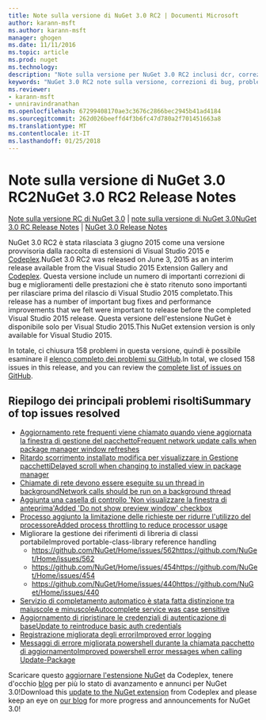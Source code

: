 ```yaml
---
title: Note sulla versione di NuGet 3.0 RC2 | Documenti Microsoft
author: karann-msft
ms.author: karann-msft
manager: ghogen
ms.date: 11/11/2016
ms.topic: article
ms.prod: nuget
ms.technology: 
description: "Note sulla versione per NuGet 3.0 RC2 inclusi dcr, correzioni di bug, le funzionalità aggiunte e problemi noti."
keywords: "NuGet 3.0 RC2 note sulla versione, correzioni di bug, problemi noti, aggiunta di funzionalità, eseguire"
ms.reviewer:
- karann-msft
- unniravindranathan
ms.openlocfilehash: 67299408170ae3c3676c2866bec2945b41ad4184
ms.sourcegitcommit: 262d026beeffd4f3b6fc47d780a2f701451663a8
ms.translationtype: MT
ms.contentlocale: it-IT
ms.lasthandoff: 01/25/2018
---
```

# <a name="nuget-30-rc2-release-notes"></a><span data-ttu-id="63565-104">Note sulla versione di NuGet 3.0 RC2</span><span class="sxs-lookup"><span data-stu-id="63565-104">NuGet 3.0 RC2 Release Notes</span></span>

<span data-ttu-id="63565-105">[Note sulla versione RC di NuGet 3.0](../release-notes/nuget-3.0-RC.md) | [note sulla versione di NuGet 3.0](../release-notes/nuget-3.0.0.md)</span><span class="sxs-lookup"><span data-stu-id="63565-105">[NuGet 3.0 RC Release Notes](../release-notes/nuget-3.0-RC.md) | [NuGet 3.0 Release Notes](../release-notes/nuget-3.0.0.md)</span></span>

<span data-ttu-id="63565-106">NuGet 3.0 RC2 è stata rilasciata 3 giugno 2015 come una versione provvisoria dalla raccolta di estensioni di Visual Studio 2015 e [Codeplex](https://nuget.codeplex.com/releases/view/615507).</span><span class="sxs-lookup"><span data-stu-id="63565-106">NuGet 3.0 RC2 was released on June 3, 2015 as an interim release available from the Visual Studio 2015 Extension Gallery and [Codeplex](https://nuget.codeplex.com/releases/view/615507).</span></span> <span data-ttu-id="63565-107">Questa versione include un numero di importanti correzioni di bug e miglioramenti delle prestazioni che è stato ritenuto sono importanti per rilasciare prima del rilascio di Visual Studio 2015 completato.</span><span class="sxs-lookup"><span data-stu-id="63565-107">This release has a number of important bug fixes and performance improvements that we felt were important to release before the completed Visual Studio 2015 release.</span></span> <span data-ttu-id="63565-108">Questa versione dell'estensione NuGet è disponibile solo per Visual Studio 2015.</span><span class="sxs-lookup"><span data-stu-id="63565-108">This NuGet extension version is only available for Visual Studio 2015.</span></span>

<span data-ttu-id="63565-109">In totale, ci chiusura 158 problemi in questa versione, quindi è possibile esaminare il [elenco completo dei problemi su GitHub](https://github.com/NuGet/Home/issues?utf8=%E2%9C%93&q=is%3Aclosed+milestone%3A3.0.0-RTM+sort%3Aupdated-asc+updated%3A%3C%3D2015-06-01).</span><span class="sxs-lookup"><span data-stu-id="63565-109">In total, we closed 158 issues in this release, and you can review the [complete list of issues on GitHub](https://github.com/NuGet/Home/issues?utf8=%E2%9C%93&q=is%3Aclosed+milestone%3A3.0.0-RTM+sort%3Aupdated-asc+updated%3A%3C%3D2015-06-01).</span></span>

## <a name="summary-of-top-issues-resolved"></a><span data-ttu-id="63565-110">Riepilogo dei principali problemi risolti</span><span class="sxs-lookup"><span data-stu-id="63565-110">Summary of top issues resolved</span></span>

* [<span data-ttu-id="63565-111">Aggiornamento rete frequenti viene chiamato quando viene aggiornata la finestra di gestione del pacchetto</span><span class="sxs-lookup"><span data-stu-id="63565-111">Frequent network update calls when package manager window refreshes</span></span>](https://github.com/NuGet/Home/issues/515)
* [<span data-ttu-id="63565-112">Ritardo scorrimento installato modifica per visualizzare in Gestione pacchetti</span><span class="sxs-lookup"><span data-stu-id="63565-112">Delayed scroll when changing to installed view in package manager</span></span>](https://github.com/NuGet/Home/issues/519)
* [<span data-ttu-id="63565-113">Chiamate di rete devono essere eseguite su un thread in background</span><span class="sxs-lookup"><span data-stu-id="63565-113">Network calls should be run on a background thread</span></span>](https://github.com/NuGet/Home/issues/516)
* [<span data-ttu-id="63565-114">Aggiunta una casella di controllo 'Non visualizzare la finestra di anteprima'</span><span class="sxs-lookup"><span data-stu-id="63565-114">Added 'Do not show preview window' checkbox</span></span>](https://github.com/NuGet/Home/issues/566)
* [<span data-ttu-id="63565-115">Processo aggiunto la limitazione delle richieste per ridurre l'utilizzo del processore</span><span class="sxs-lookup"><span data-stu-id="63565-115">Added process throttling to reduce processor usage</span></span>](https://github.com/NuGet/Home/issues/356)
* <span data-ttu-id="63565-116">Migliorare la gestione dei riferimenti di libreria di classi portabile</span><span class="sxs-lookup"><span data-stu-id="63565-116">Improved portable-class-library reference handling</span></span>
    * [<span data-ttu-id="63565-117">https://github.com/NuGet/Home/issues/562</span><span class="sxs-lookup"><span data-stu-id="63565-117">https://github.com/NuGet/Home/issues/562</span></span>](https://github.com/NuGet/Home/issues/562)
    * [<span data-ttu-id="63565-118">https://github.com/NuGet/Home/issues/454</span><span class="sxs-lookup"><span data-stu-id="63565-118">https://github.com/NuGet/Home/issues/454</span></span>](https://github.com/NuGet/Home/issues/454)
    * [<span data-ttu-id="63565-119">https://github.com/NuGet/Home/issues/440</span><span class="sxs-lookup"><span data-stu-id="63565-119">https://github.com/NuGet/Home/issues/440</span></span>](https://github.com/NuGet/Home/issues/440)
* [<span data-ttu-id="63565-120">Servizio di completamento automatico è stata fatta distinzione tra maiuscole e minuscole</span><span class="sxs-lookup"><span data-stu-id="63565-120">Autocomplete service was case sensitive</span></span>](https://github.com/NuGet/Home/issues/198)
* [<span data-ttu-id="63565-121">Aggiornamento di ripristinare le credenziali di autenticazione di base</span><span class="sxs-lookup"><span data-stu-id="63565-121">Update to reintroduce basic auth credentials</span></span>](https://github.com/NuGet/Home/issues/456)
* [<span data-ttu-id="63565-122">Registrazione migliorata degli errori</span><span class="sxs-lookup"><span data-stu-id="63565-122">Improved error logging</span></span>](https://github.com/NuGet/Home/issues/407)
* [<span data-ttu-id="63565-123">Messaggi di errore migliorata powershell durante la chiamata pacchetto di aggiornamento</span><span class="sxs-lookup"><span data-stu-id="63565-123">Improved powershell error messages when calling Update-Package</span></span>](https://github.com/NuGet/Home/issues/5)

<span data-ttu-id="63565-124">Scaricare questo [aggiornare l'estensione NuGet](https://nuget.codeplex.com/releases/view/615507) da Codeplex, tenere d'occhio [blog](http://blog.nuget.org) per più lo stato di avanzamento e annunci per NuGet 3.0!</span><span class="sxs-lookup"><span data-stu-id="63565-124">Download this [update to the NuGet extension](https://nuget.codeplex.com/releases/view/615507) from Codeplex and please keep an eye on [our blog](http://blog.nuget.org) for more progress and announcements for NuGet 3.0!</span></span>